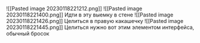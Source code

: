 ![[Pasted image 20230118221212.png]]
![[Pasted image 20230118221400.png]]
Идти в эту выемку в стене
![[Pasted image 20230118221426.png]]
Целиться в правую какашечку
![[Pasted image 20230118221445.png]]
Целиться нужно вот этим элементом интерфейса, обычный бросок
